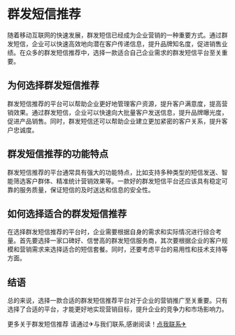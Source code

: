 # 群发短信推荐

随着移动互联网的快速发展，群发短信已经成为企业营销的一种重要方式。通过群发短信，企业可以快速高效地向潜在客户传递信息，提升品牌知名度，促进销售业绩。在众多的群发短信推荐中，选择一款适合自己企业需求的群发短信平台至关重要。

## 为何选择群发短信推荐

群发短信推荐的平台可以帮助企业更好地管理客户资源，提升客户满意度，提高营销效果。通过群发短信，企业可以快速向大批量客户发送信息，提升品牌曝光度，促进产品销售。同时，群发短信还可以帮助企业建立更加紧密的客户关系，提升客户忠诚度。

## 群发短信推荐的功能特点

群发短信推荐的平台通常具有强大的功能特点，比如支持多种类型的短信发送、智能筛选客户群体、精准统计营销效果等。一款好的群发短信平台还应该具有稳定可靠的服务质量，保证短信的及时送达和信息的安全性。

## 如何选择适合的群发短信推荐

在选择群发短信推荐的平台时，企业需要根据自身的需求和实际情况进行综合考量。首先要选择一家口碑好、信誉高的群发短信服务商，其次要根据企业的客户规模和营销需求来选择适合的短信套餐。同时，还要考虑平台的易用性和技术支持等方面。

## 结语

总的来说，选择一款合适的群发短信推荐平台对于企业的营销推广至关重要。只有选择了合适的平台，才能更好地实现营销目标，提升企业的竞争力和市场影响力。

更多关于群发短信推荐 请通过✈与我们联系,感谢阅读！[点我联系✈](https://file.G208.com)